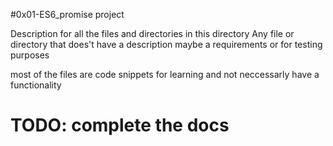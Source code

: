 #0x01-ES6_promise project

Description for all the files and directories in this directory
Any file or directory that does't have a description maybe a requirements or for testing purposes


most of the files are code snippets for learning and not neccessarly have a functionality

# TODO: complete the docs

